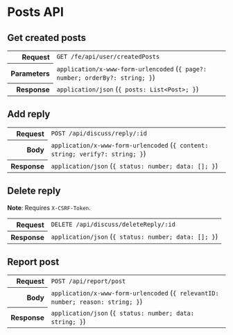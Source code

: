 # Posts API

## Get created posts

<table>
  <tr>
    <th align="right">Request</th>
    <td><code>GET /fe/api/user/createdPosts</code></td>
  </tr>
  <tr>
    <th align="right">Parameters</th>
    <td><code>application/x-www-form-urlencoded</code> (<code>{ page?: number; orderBy?: string; }</code>)</td>
  </tr>
  <tr>
    <th align="right">Response</th>
    <td><code>application/json</code> (<code>{ posts: List&lt;Post&gt;; }</code>)</td>
  </tr>
</table>

## Add reply

<table>
  <tr>
    <th align="right">Request</th>
    <td><code>POST /api/discuss/reply/:id</code></td>
  </tr>
  <tr>
    <th align="right">Body</th>
    <td><code>application/x-www-form-urlencoded</code> (<code>{ content: string; verify?: string; }</code>)</td>
  </tr>
  <tr>
    <th align="right">Response</th>
    <td><code>application/json</code> (<code>{ status: number; data: []; }</code>)</td>
  </tr>
</table>

## Delete reply

**Note**: Requires `X-CSRF-Token`.

<table>
  <tr>
    <th align="right">Request</th>
    <td><code>DELETE /api/discuss/deleteReply/:id</code></td>
  </tr>
  <tr>
    <th align="right">Response</th>
    <td><code>application/json</code> (<code>{ status: number; data: []; }</code>)</td>
  </tr>
</table>

## Report post

<table>
  <tr>
    <th align="right">Request</th>
    <td><code>POST /api/report/post</code></td>
  </tr>
  <tr>
    <th align="right">Body</th>
    <td><code>application/x-www-form-urlencoded</code> (<code>{ relevantID: number; reason: string; }</code>)</td>
  </tr>
  <tr>
    <th align="right">Response</th>
    <td><code>application/json</code> (<code>{ status: number; data: string; }</code>)</td>
  </tr>
</table>
